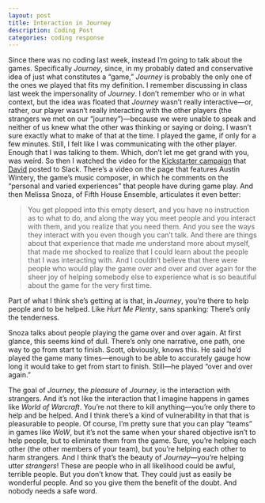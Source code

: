 ```yaml
---
layout: post
title: Interaction in Journey
description: Coding Post
categories: coding response
---
```

Since there was no coding last week, instead I’m going to talk about the games. Specifically *Journey*, since, in my probably dated and conservative idea of just what constitutes a “game,” *Journey* is probably the only one of the ones we played that fits my definition.
I remember discussing in class last week the impersonality of *Journey*. I don’t remember who or in what context, but the idea was floated that *Journey* wasn’t really interactive—or, rather, our player wasn’t really interacting with the other players (the strangers we met on our “journey”)—because we were unable to speak and neither of us knew what the other was thinking or saying or doing. I wasn’t sure exactly what to make of that at the time. I played the game, if only for a few minutes. Still, I felt like I was communicating with the other player. Enough that I was talking to them. Which, don’t let me get grand with you, was weird.
So then I watched the video for the [Kickstarter campaign](www.kickstarter.com/projects/40058920/journey-live/description) that [David](davidlnowak.github.io) posted to Slack. There’s a video on the page that features Austin Wintery, the game’s music composer, in which he comments on the “personal and varied experiences” that people have during game play. And then Melissa Snoza, of Fifth House Ensemble, articulates it even better:

>You get plopped into this empty desert, and you have no instruction as to what to do, and along the way you meet people and you interact with them, and you realize that you need them. And you see the ways they interact with you even though you can’t talk. And there are things about that experience that made me understand more about myself, that made me shocked to realize that I could learn about the people that I was interacting with. And I couldn’t believe that there were people who would play the game over and over and over again for the sheer joy of helping somebody else to experience what is so beautiful about the game for the very first time.

Part of what I think she’s getting at is that, in *Journey*, you’re there to help people and to be helped. Like *Hurt Me Plenty*, sans spanking: There’s only the tenderness.

Snoza talks about people playing the game over and over again. At first glance, this seems kind of dull. There’s only one narrative, one path, one way to go from start to finish. Scott, obviously, knows this. He said he’d played the game many times—enough to be able to accurately gauge how long it would take to get from start to finish. Still—he played “over and over again.”

The goal of *Journey*, the *pleasure* of *Journey*, is the interaction with strangers. And it’s not like the interaction that I imagine happens in games like *World of Warcraft*. You’re not there to kill anything—you’re only there to help and be helped. And I think there’s a kind of vulnerability in that that is pleasurable to people. Of course, I’m pretty sure that you can play “teams” in games like *WoW*, but it’s not the same when your shared objective isn’t to help people, but to eliminate them from the game. Sure, you’re helping each other (the other members of your team), but you’re helping each other to harm strangers. And I think that’s the beauty of *Journey*—you’re helping utter *strangers*! These are people who in all likelihood could be awful, terrible people. But you don’t know that. They could just as easily be wonderful people. And so you give them the benefit of the doubt. And nobody needs a safe word.
